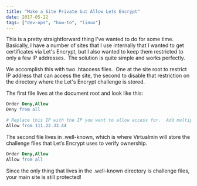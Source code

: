 ```yaml
---
title: "Make a Site Private but Allow Lets Encrypt"
date: 2017-05-22
tags: ["dev-ops", "how-to", "linux"]
---
```


This is a pretty straightforward thing I've wanted to do for some time.
Basically, I have a number of sites that I use internally that I wanted to get
certificates via Let's Encrypt, but I also wanted to keep them restricted to
only a few IP addresses.  The solution is quite simple and works perfectly.

We accomplish this with two .htaccess files.  One at the site root to restrict
IP address that can access the site, the second to disable that restriction on
the directory where the Let's Encrypt challenge is stored.

The first file lives at the document root and look like this:

```apache
Order Deny,Allow
Deny from all

# Replace this IP with the IP you want to allow access for.  Add multiple lines for different addresses.
Allow from 111.22.33.44
```

The second file lives in .well-known, which is where Virtualmin will store the
challenge files that Let’s Encrypt uses to verify ownership.

```apache
Order Deny,Allow
Allow from all
```

Since the only thing that lives in the .well-known directory is challenge files,
your main site is still protected!
